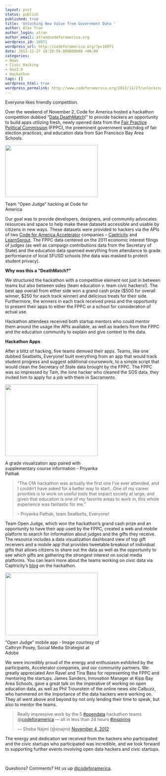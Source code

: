 ```yaml
---
layout: post
status: publish
published: true
title: 'Unlocking New Value from Government Data '
author: Alex Tran
author_login: atran
author_email: atran@codeforamerica.org
wordpress_id: 18971
wordpress_url: http://codeforamerica.org/?p=18971
date: 2012-11-27 18:20:54.000000000 +00:00
categories:
- News
- Civic Hacking
- Gov2.0
- Hackathon
tags: []
wordpress_html: true
wordpress_permalink: http://www.codeforamerica.org/2012/11/27/unlocking-new-value-from-government-data/
---
```


<p>Everyone likes friendly competition.</p>
<p>Over the weekend of November 2, Code for America hosted a hackathon competition dubbed “<a href="datadeathmatch.eventbrite.com">Data DeathMatch</a>!” to provide hackers an opportunity to build apps utilizing fresh, newly opened data from the <a href="fppc.ca.gov">Fair Practice Political Commission</a> (FPPC), the preeminent government watchdog of fair election practices, and education data from San Francisco Bay Area Schools.</p>
<div class="wp-caption alignnone" id="attachment_18972" style="width: 310px"><a href="http://codeforamerica.org/wp-content/uploads/2012/11/peoplehacking.jpg"><img alt="" class="size-medium wp-image-18972" height="168" src="http://codeforamerica.org/wp-content/uploads/2012/11/peoplehacking-300x168.jpg" title="peoplehacking" width="300"/></a><p class="wp-caption-text">Team “Open Judge” hacking at Code for America</p></div>
<p>Our goal was to provide developers, designers, and community advocates resources and space to help make these datasets accessible and usable by citizens in new ways. These datasets were provided to hackers via the APIs of two <a href="http://www.codeforamerica.org/accelerator">Code for America Accelerator</a> companies – <a href="http://www.captricity.com">Captricity</a> and <a href="http://www.learnsprout.com">LearnSprout</a>. The FPPC data centered on the 2011 economic interest filings of judges (as well as campaign contributions data from the Secretary of State) and the education data spanned everything from attendance to grade performance of local SFUSD schools (the data was masked to protect student privacy).</p>
<p><strong>Why was this a “DeathMatch?”</strong></p>
<p>We structured the hackathon with a competitive element not just in between teams but also between sides (team education v. team civic hackers!). The best app overall from either side won a grand cash prize ($500 for overall winner, $250 for each track winner) and delicious treats for their side. Furthermore, the winners in each track received press and the opportunity to present their apps to either the FPPC or a school for consideration of actual use.</p>
<p>Hackathon attendees received both startup mentors who could mentor them around the usage the APIs available, as well as leaders from the FPPC and the education community to explain and give context to the data.</p>
<p><strong>Hackathon Apps</strong></p>
<p>After a blitz of hacking, five teams demoed their apps. Teams, like one dubbed Seatbelts, Everyone! built everything from an app that would track student progress and suggest additional coursework, to a simple script that would clean the Secretary of State data brought by the FPPC. The FPPC was so impressed by Tam, the lone hacker who cleaned the SOS data, they invited him to apply for a job with them in Sacramento.</p>
<div class="wp-caption alignnone" id="attachment_18974" style="width: 310px"><a href="http://codeforamerica.org/wp-content/uploads/2012/11/Screen-Shot-2012-11-13-at-1.42.24-PM.png"><img alt="" class="size-medium wp-image-18974" height="232" src="http://codeforamerica.org/wp-content/uploads/2012/11/Screen-Shot-2012-11-13-at-1.42.24-PM-300x232.png" title="Screen Shot 2012-11-13 at 1.42.24 PM" width="300"/></a><p class="wp-caption-text">A grade visualization app paired with supplementary course information - Priyanka Pathak</p></div>
<blockquote><p>“The CfA hackathon was actually the first one I’ve ever attended, and I couldn’t have asked for a better way to start…One of my career priorities is to work on useful tools that impact society at large, and given that education is one of my favorite areas to work in, this whole experience was fantastic for me.”</p>
<p>- Priyanka Pathak, team Seatbelts, Everyone!</p></blockquote>
<p>Team Open Judge, which won the hackathon’s grand cash prize and an opportunity to have their app used by the FPPC, created a web and mobile platform to search for information about judges and the gifts they receive. The resource includes a data visualization dashboard view of top gift receivers and a mobile app that provides tweetable breakout of individual gifts that allows citizens to share out the data as well as the opportunity to see which gifts are gathering the strongest interest on social media platforms. You can learn more about the teams working on civic data via Captricity’s <a href="http://captricity.com/open-data-civic-hackers/">blog</a> on the hackathon.</p>
<div class="wp-caption alignnone" id="attachment_18982" style="width: 310px"><a href="http://codeforamerica.org/wp-content/uploads/2012/11/App-for-Open-Judge.png"><img alt="" class="size-medium wp-image-18982" height="203" src="http://codeforamerica.org/wp-content/uploads/2012/11/App-for-Open-Judge-300x203.png" title="App for Open Judge" width="300"/></a><p class="wp-caption-text">“Open Judge” mobile app - Image courtesy of Cathryn Posey, Social Media Strategist at Adobe</p></div>
<p>We were incredibly proud of the energy and enthusiasm exhibited by the participants, Accelerator companies, and our community partners. We greatly appreciated Ann Ravel and Tina Bass for representing the FPPC and mentoring the startups. James Sanders, Innovation Manager at Kipp Bay Area Schools, gave a great talk on the imperative of working on open education data, as well as Phil Trounstein of the online news site Calbuzz, who hammered on the importance of the data hackers were working on. They all went above and beyond by not only lending their time to speak, but also to mentor the teams.</p>
<blockquote class="twitter-tweet"><p>Really impressive work by the 5 <a href="https://twitter.com/search/%23opendata">#opendata</a> hackathon teams @<a href="https://twitter.com/codeforamerica">codeforamerica</a> — all in less than 24 hours <a href="https://twitter.com/search/%23inspiring">#inspiring</a></p>
<p>— Sheba Najmi (@snajmi) <a data-datetime="2012-11-04T02:44:00+00:00" href="https://twitter.com/snajmi/status/264920907410186241">November 4, 2012</a></p></blockquote>
<p>The energy and dedication we received from the hackers who participated and the civic startups who participated was incredible, and we look forward to supporting further events involving open data hackers and civic startups.</p>
<p> </p>
<p>Questions? Comments? Hit us up <a href="http://twitter.com/codeforamerica" target="_blank">@codeforamerica</a>.</p>
